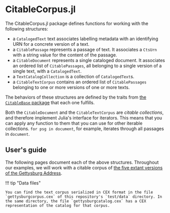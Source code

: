 # CitableCorpus.jl

The CitableCorpus.jl package defines functions for working with the following structures:

- a `CatalogedText` text associates labelling metadata with an identifying URN for a concrete version of a text.
- a `CitablePassage` represents a passage of text.  It associates a `CtsUrn` with a string value for the content of the passage.
- a `CitableDocument` represents a single cataloged document. It associates an ordered list of `CitablePassages`, all belonging to a single version of a single text, with a `CatalogedText`.
- a `TextCatalogCollection` is a collection of `CatalogedText`s.
- a `CitableTextCorpus` contains an ordered list of `CitablePassages` belonging to one or more versions of one or more texts.




The behaviors of these structures are defined by the traits from [the `CitableBase` package](https://cite-architecture.github.io/CitableBase.jl/stable/) that each one fulfills.


Both the `CitableDocument` and the `CitableTextCorpus` are *citable collections*, and therefore  implement Julia's interface for iterators. This means that you can apply any function to them that you can use for other iterable collections.  `for psg in document`, for example, iterates through all passages in `document`.



## User's guide 

The following pages document each of the above structures. Throughout our examples, we will work with a citable corpus of [the five extant versions of the Gettysburg Address](http://www.abrahamlincolnonline.org/lincoln/speeches/gettysburg.htm). 

!!! tip "Data files"
    
    You can find the text corpus serialized in CEX format in the file `gettysburgcorpus.cex` of this repository's `test/data` directory. In the same directory, the file `gettysburgcatalog.cex` has a CEX representation of the catalog for that corpus.


